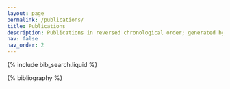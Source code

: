 ```yaml
---
layout: page
permalink: /publications/
title: Publications
description: Publications in reversed chronological order; generated by jekyll-scholar.
nav: false
nav_order: 2
---
```


<!-- _pages/publications.md -->

<!-- Bibsearch Feature -->

{% include bib_search.liquid %}

<!-- <img src="/assets/img/citation_map.png" alt="Google Citation World Map" title="Google Citation World Map" width="600"/> -->

<div class="publications">

{% bibliography %}

</div>
